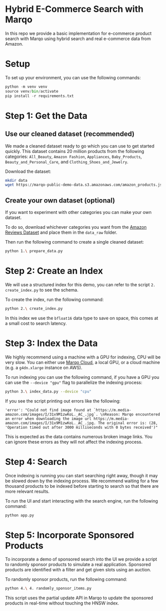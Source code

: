 # Hybrid E-Commerce Search with Marqo

In this repo we provide a basic implementation for e-commerce product search with Marqo using hybrid search and real e-commerce data from Amazon.

# Setup
To set up your environment, you can use the following commands:

```python
python -m venv venv
source venv/bin/activate
pip install -r requirements.txt
```

# Step 1: Get the Data

## Use our cleaned dataset (recommended)
We made a cleaned dataset ready to go which you can use to get started quickly. This dataset contains 20 million products from the following categories: `All_Beauty`, `Amazon Fashion`, `Appliances`, `Baby_Products`, `Beauty_and_Personal_Care`, and `Clothing_Shoes_and_Jewelry`.

Download the dataset:
```bash
mkdir data
wget https://marqo-public-demo-data.s3.amazonaws.com/amazon_products.jsonl -o data/amazon_products.jsonl
```

## Create your own dataset (optional)

If you want to experiment with other categories you can make your own dataset.

To do so, download whichever categories you want from the [Amazon Reviews Dataset](https://huggingface.co/datasets/McAuley-Lab/Amazon-Reviews-2023/tree/main/raw/meta_categories) and place them in the `data_raw` folder.

Then run the following command to create a single cleaned dataset:

```bash
python 1.\ prepare_data.py
```

# Step 2: Create an Index

We will use a structured index for this demo, you can refer to the script `2. create_index.py` to see the schema.

To create the index, run the following command:

```bash
python 2.\ create_index.py
```

In this index we use the `bfloat16` data type to save on space, this comes at a small cost to search latency.

# Step 3: Index the Data

We highly recommend using a machine with a GPU for indexing, CPU will be very slow. You can either use [Marqo Cloud](https://cloud.marqo.ai), a local GPU, or a cloud machine (e.g. a `g4dn.xlarge` instance on AWS).

To run indexing you can use the following command, if you have a GPU you can use the `--device "gpu"` flag to parallelize the indexing process:
```bash
python 3.\ index_data.py --device "cpu"
```

If you see the script printing out errors like the following:
```
'error': "Could not find image found at `https://m.media-amazon.com/images/I/31x9M1zwKoL._AC_.jpg`. \nReason: Marqo encountered an error when downloading the image url https://m.media-amazon.com/images/I/31x9M1zwKoL._AC_.jpg. The original error is: (28, 'Operation timed out after 3000 milliseconds with 0 bytes received')"
```

This is expected as the data contains numerous broken image links. You can ignore these errors as they will not affect the indexing process.

# Step 4: Search

Once indexing is running you can start searching right away, though it may be slowed down by the indexing process. We recommend waiting for a few thousand products to be indexed before starting to search so that there are more relevant results.

To run the UI and start interacting with the search engine, run the following command:
```bash
python app.py
```

# Step 5: Incorporate Sponsored Products

To incorporate a demo of sponsored search into the UI we provide a script to randomly sponsor products to simulate a real application. Sponsored products are identified with a filter and get given slots using an auction. 

To randomly sponsor products, run the following command:
```bash
python 4.\ 4. randomly_sponsor_items.py
```

This script uses the partial update API in Marqo to update the sponsored products in real-time without touching the HNSW index.